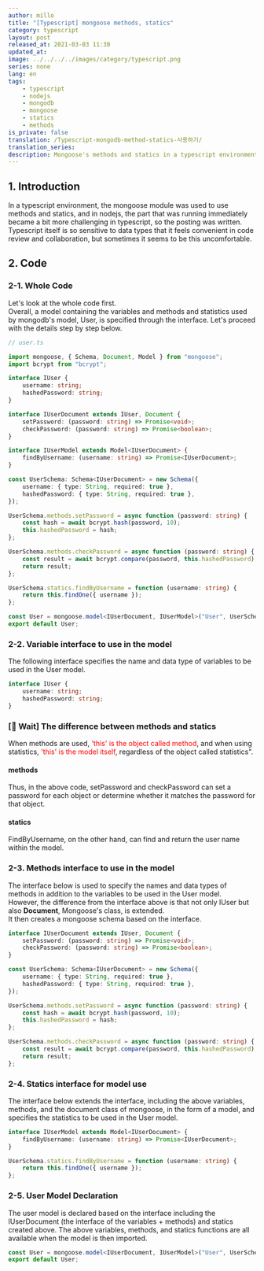 ```yaml
---
author: millo
title: "[Typescript] mongoose methods, statics"
category: typescript
layout: post
released_at: 2021-03-03 11:30
updated_at:
image: ../../../../images/category/typescript.png
series: none
lang: en
tags:
    - typescript
    - nodejs
    - mongodb
    - mongoose
    - statics
    - methods
is_private: false
translation: /Typescript-mongodb-method-statics-사용하기/
translation_series:
description: Mongoose's methods and statics in a typescript environment.
---
```


## 1. Introduction

In a typescript environment, the mongoose module was used to use methods and statics, and in nodejs, the part that was running immediately became a bit more challenging in typescript, so the posting was written. Typescript itself is so sensitive to data types that it feels convenient in code review and collaboration, but sometimes it seems to be this uncomfortable.

## 2. Code

### 2-1. Whole Code

Let's look at the whole code first. <br />
Overall, a model containing the variables and methods and statistics used by mongodb's model, User, is specified through the interface. Let's proceed with the details step by step below.

```ts
// user.ts

import mongoose, { Schema, Document, Model } from "mongoose";
import bcrypt from "bcrypt";

interface IUser {
    username: string;
    hashedPassword: string;
}

interface IUserDocument extends IUser, Document {
    setPassword: (password: string) => Promise<void>;
    checkPassword: (password: string) => Promise<boolean>;
}

interface IUserModel extends Model<IUserDocument> {
    findByUsername: (username: string) => Promise<IUserDocument>;
}

const UserSchema: Schema<IUserDocument> = new Schema({
    username: { type: String, required: true },
    hashedPassword: { type: String, required: true },
});

UserSchema.methods.setPassword = async function (password: string) {
    const hash = await bcrypt.hash(password, 10);
    this.hashedPassword = hash;
};

UserSchema.methods.checkPassword = async function (password: string) {
    const result = await bcrypt.compare(password, this.hashedPassword);
    return result;
};

UserSchema.statics.findByUsername = function (username: string) {
    return this.findOne({ username });
};

const User = mongoose.model<IUserDocument, IUserModel>("User", UserSchema);
export default User;
```

### 2-2. Variable interface to use in the model

The following interface specifies the name and data type of variables to be used in the User model.

```ts
interface IUser {
    username: string;
    hashedPassword: string;
}
```

### [👋 Wait] The difference between methods and statics

When methods are used, <span style="color:red">'this' is the object called method</span>, and when using statistics, <span style="color:red">'this' is the model itself</span>, regardless of the object called statistics".

#### methods

Thus, in the above code, setPassword and checkPassword can set a password for each object or determine whether it matches the password for that object.

#### statics

FindByUsername, on the other hand, can find and return the user name within the model.

### 2-3. Methods interface to use in the model

The interface below is used to specify the names and data types of methods in addition to the variables to be used in the User model. <br />
However, the difference from the interface above is that not only IUser but also **Document**, Mongoose's class, is extended. <br />
It then creates a mongoose schema based on the interface.

```ts
interface IUserDocument extends IUser, Document {
    setPassword: (password: string) => Promise<void>;
    checkPassword: (password: string) => Promise<boolean>;
}

const UserSchema: Schema<IUserDocument> = new Schema({
    username: { type: String, required: true },
    hashedPassword: { type: String, required: true },
});

UserSchema.methods.setPassword = async function (password: string) {
    const hash = await bcrypt.hash(password, 10);
    this.hashedPassword = hash;
};

UserSchema.methods.checkPassword = async function (password: string) {
    const result = await bcrypt.compare(password, this.hashedPassword);
    return result;
};
```

### 2-4. Statics interface for model use

The interface below extends the interface, including the above variables, methods, and the document class of mongoose, in the form of a model, and specifies the statistics to be used in the User model.

```ts
interface IUserModel extends Model<IUserDocument> {
    findByUsername: (username: string) => Promise<IUserDocument>;
}

UserSchema.statics.findByUsername = function (username: string) {
    return this.findOne({ username });
};
```

### 2-5. User Model Declaration

The user model is declared based on the interface including the IUserDocument (the interface of the variables + methods) and statics created above. The above variables, methods, and statics functions are all available when the model is then imported.

```ts
const User = mongoose.model<IUserDocument, IUserModel>("User", UserSchema);
export default User;
```